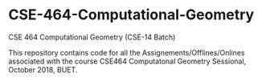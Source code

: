 # CSE-464-Computational-Geometry
CSE 464 Computational Geometry (CSE-14 Batch) 


This repository contains code for all the Assignements/Offlines/Onlines associated with the course CSE464 Computatonal Geometry Sessional,
October 2018, BUET.
